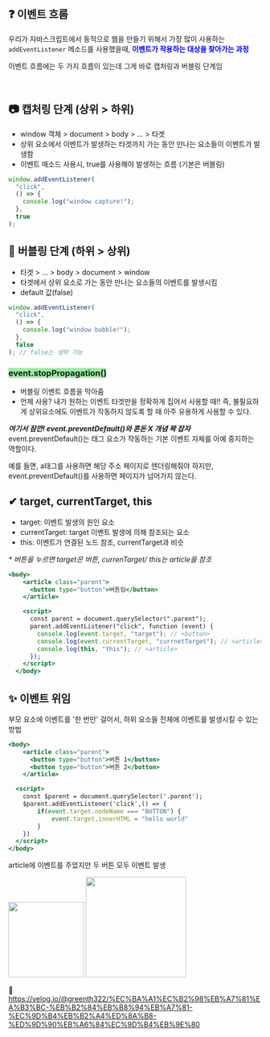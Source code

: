 ## ❓ 이벤트 흐름

우리가 자바스크립트에서 동적으로 웹을 만들기 위해서 가장 많이 사용하는 `addEventListener` 메소드를 사용했을때, **<span style ="color: blue">이벤트가 작용하는 대상을 찾아가는 과정</span>**

이벤트 흐름에는 두 가지 흐름이 있는데 그게 바로 캡처링과 버블링 단계임

<br>

## 📷 캡처링 단계 (상위 > 하위)

- window 객체 > document > body > ... > 타겟
- 상위 요소에서 이벤트가 발생하는 타겟까지 가는 동안 만나는 요소들이 이벤트가 발생함
- 이벤트 매소드 사용시, true를 사용해야 발생하는 흐름 (기본은 버블링)

```jsx
window.addEventListener(
  "click",
  () => {
    console.log("window capture!");
  },
  true
);
```

## 🛁 버블링 단계 (하위 > 상위)

- 타겟 > ... > body > document > window
- 타겟에서 상위 요소로 가는 동안 만나는 요소들의 이벤트를 발생시킴
- default 값(false)

```jsx
window.addEventListener(
  "click",
  () => {
    console.log("window bubble!");
  },
  false
); // false는 생략 가능
```

### <span style="background-color:#9aeda2">event.stopPropagation() </span>

- 버블링 이벤트 흐름을 막아줌
- 언제 사용? 내가 원하는 이벤트 타겟만을 정확하게 집어서 사용할 때!! 즉, 불필요하게 상위요소에도 이벤트가 작동하지 않도록 할 때 아주 유용하게 사용할 수 있다.

**_여기서 잠깐! event.preventDefault()와 혼돈 X 개념 꽉 잡자_**
event.preventDefault()는 태그 요소가 작동하는 기본 이벤트 자체를 아예 중지하는 역할이다.

예를 들면, a태그를 사용하면 해당 주소 페이지로 렌더링해줘야 하지만, event.preventDefault()를 사용하면 페이지가 넘어가지 않는다.

## ✔ target, currentTarget, this

- target: 이벤트 발생의 원인 요소
- currentTarget: target 이벤트 발생에 의해 참조되는 요소
- this: 이벤트가 연결된 노드 참조, currentTarget과 비슷

_\* 버튼을 누르면 target은 버튼, currenTarget/ this는 article을 참조_

```jsx
<body>
    <article class="parent">
      <button type="button">버튼임</button>
    </article>

    <script>
      const parent = document.querySelector(".parent");
      parent.addEventListener("click", function (event) {
        console.log(event.target, "target"); // <button>
        console.log(event.currentTarget, "currnetTarget"); // <article>
        console.log(this, "this"); // <article>
      });
    </script>
  </body>
```

## ✨ 이벤트 위임

부모 요소에 이벤트를 '한 번만' 걸어서, 하위 요소들 전체에 이벤트를 발생시킬 수 있는 방법

```jsx
<body>
    <article class="parent">
      <button type="button">버튼 1</button>
      <button type="button">버튼 2</button>
    </article>

  <script>
    const $parent = document.querySelector('.parent');
    $parent.addEventListener('click',() => {
    	if(event.target.nodeName === "BUTTON") {
        	event.target.innerHTML = "hello world"
        }
    })
  </script>
</body>
```

article에 이벤트를 주었지만 두 버튼 모두 이벤트 발생

<img src = "https://velog.velcdn.com/images/greenth322/post/2da16c43-e9d0-474b-a956-dc778a593223/image.png" width="150px">
<img src = "https://velog.velcdn.com/images/greenth322/post/4c488863-d671-4e02-80f3-7e9aaa626840/image.png" width="200px">

<br>

🔗 https://velog.io/@greenth322/%EC%BA%A1%EC%B2%98%EB%A7%81%EA%B3%BC-%EB%B2%84%EB%B8%94%EB%A7%81-%EC%9D%B4%EB%B2%A4%ED%8A%B8-%ED%9D%90%EB%A6%84%EC%9D%B4%EB%9E%80
